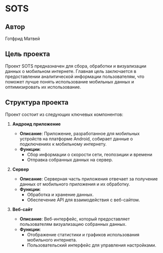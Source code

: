 # SOTS

## Автор
Готфрид Матвей

## Цель проекта
Проект SOTS предназначен для сбора, обработки и визуализации данных о мобильном интернете. Главная цель заключается в предоставлении аналитической информации пользователям, что поможет лучше понять использование мобильных данных и оптимизировать их использование.

## Структура проекта
Проект состоит из следующих ключевых компонентов:

1. **Андроид приложение**
   - **Описание**: Приложение, разработанное для мобильных устройств на платформе Android, собирает данные о подключениях к мобильному интернету. 
   - **Функции**:
     - Сбор информации о скорости сети, геопозиции и времени
     - Отправка собранных данных на сервер.

2. **Сервер**
   - **Описание**: Серверная часть приложения отвечает за получение данных от мобильного приложения и их обработку.
   - **Функции**:
     - Обработка и хранение данных.
     - Обеспечение API для взаимодействия с веб-сайтом.

3. **Веб-сайт**
   - **Описание**: Веб-интерфейс, который предоставляет пользователям визуализацию собранных данных.
   - **Функции**:
     - Отображение статистики и графиков использования мобильного интернета.
     - Пользовательский интерфейс для управления настройками.
